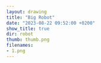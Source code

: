 ```yaml
---
layout: drawing
title: "Big Robot"
date: "2023-08-22 09:52:00 +0200"
show_title: true
dir: robot
thumb: thumb.png
filenames: 
- 1.png
---
```

